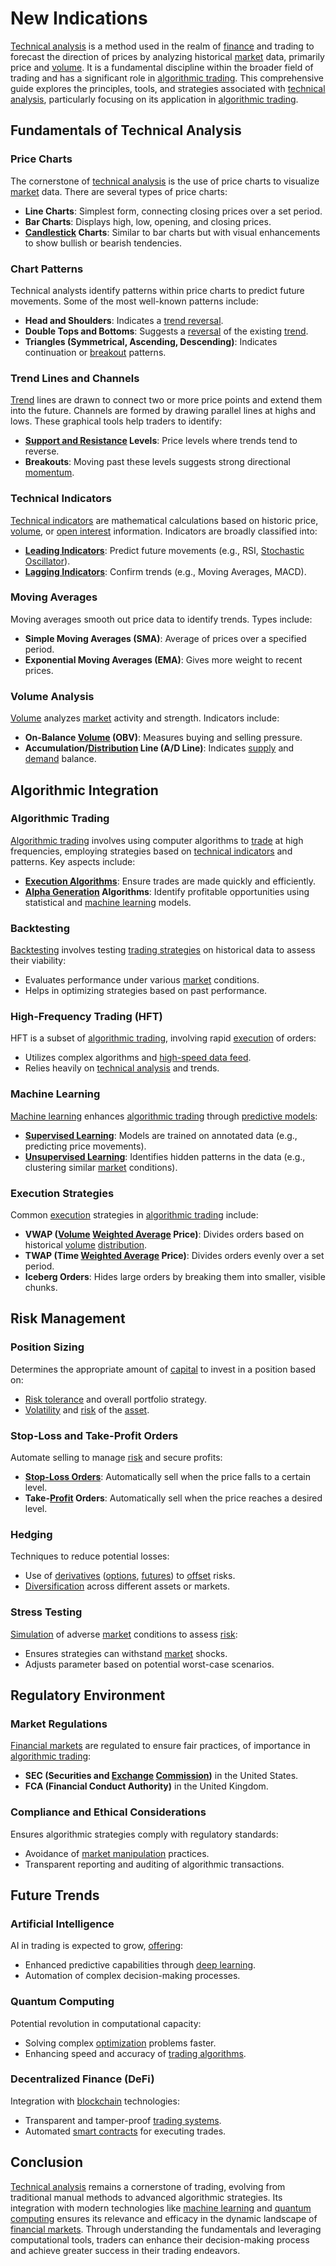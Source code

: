 # New Indications

[Technical analysis](../t/technical_analysis.md) is a method used in the realm of [finance](../f/finance.md) and trading to forecast the direction of prices by analyzing historical [market](../m/market.md) data, primarily price and [volume](../v/volume.md). It is a fundamental discipline within the broader field of trading and has a significant role in [algorithmic trading](../a/accountability.md). This comprehensive guide explores the principles, tools, and strategies associated with [technical analysis](../t/technical_analysis.md), particularly focusing on its application in [algorithmic trading](../a/accountability.md).

## Fundamentals of Technical Analysis

### Price Charts

The cornerstone of [technical analysis](../t/technical_analysis.md) is the use of price charts to visualize [market](../m/market.md) data. There are several types of price charts:

- **Line Charts**: Simplest form, connecting closing prices over a set period.
- **Bar Charts**: Displays high, low, opening, and closing prices.
- **[Candlestick](../c/candlestick.md) Charts**: Similar to bar charts but with visual enhancements to show bullish or bearish tendencies.

### Chart Patterns

Technical analysts identify patterns within price charts to predict future movements. Some of the most well-known patterns include:

- **Head and Shoulders**: Indicates a [trend reversal](../t/trend_reversal.md).
- **Double Tops and Bottoms**: Suggests a [reversal](../r/reversal.md) of the existing [trend](../t/trend.md).
- **Triangles (Symmetrical, Ascending, Descending)**: Indicates continuation or [breakout](../b/breakout.md) patterns.

### Trend Lines and Channels

[Trend](../t/trend.md) lines are drawn to connect two or more price points and extend them into the future. Channels are formed by drawing parallel lines at highs and lows. These graphical tools help traders to identify:

- **[Support and Resistance](../s/support_and_resistance.md) Levels**: Price levels where trends tend to reverse.
- **Breakouts**: Moving past these levels suggests strong directional [momentum](../m/momentum.md).

### Technical Indicators

[Technical indicators](../t/technical_indicator.md) are mathematical calculations based on historic price, [volume](../v/volume.md), or [open interest](../o/open_interest.md) information. Indicators are broadly classified into:

- **[Leading Indicators](../l/leading_indicators.md)**: Predict future movements (e.g., RSI, [Stochastic Oscillator](../s/stochastic_oscillator.md)).
- **[Lagging Indicators](../l/lagging_indicators.md)**: Confirm trends (e.g., Moving Averages, MACD).

### Moving Averages

Moving averages smooth out price data to identify trends. Types include:

- **Simple Moving Averages (SMA)**: Average of prices over a specified period.
- **Exponential Moving Averages (EMA)**: Gives more weight to recent prices.

### Volume Analysis

[Volume](../v/volume.md) analyzes [market](../m/market.md) activity and strength. Indicators include:

- **On-Balance [Volume](../v/volume.md) (OBV)**: Measures buying and selling pressure.
- **Accumulation/[Distribution](../d/distribution.md) Line (A/D Line)**: Indicates [supply](../s/supply.md) and [demand](../d/demand.md) balance.

## Algorithmic Integration

### Algorithmic Trading

[Algorithmic trading](../a/accountability.md) involves using computer algorithms to [trade](../t/trade.md) at high frequencies, employing strategies based on [technical indicators](../t/technical_indicator.md) and patterns. Key aspects include:

- **[Execution Algorithms](../e/execution_algorithms.md)**: Ensure trades are made quickly and efficiently.
- **[Alpha Generation](../a/alpha_generation.md) Algorithms**: Identify profitable opportunities using statistical and [machine learning](../m/machine_learning.md) models.

### Backtesting

[Backtesting](../b/backtesting.md) involves testing [trading strategies](../t/trading_strategies.md) on historical data to assess their viability:

- Evaluates performance under various [market](../m/market.md) conditions.
- Helps in optimizing strategies based on past performance.

### High-Frequency Trading (HFT)

HFT is a subset of [algorithmic trading](../a/accountability.md), involving rapid [execution](../e/execution.md) of orders:

- Utilizes complex algorithms and [high-speed data feed](../h/high-speed_data_feed.md).
- Relies heavily on [technical analysis](../t/technical_analysis.md) and trends.

### Machine Learning

[Machine learning](../m/machine_learning.md) enhances [algorithmic trading](../a/accountability.md) through [predictive models](../p/predictive_models_in_trading.md):

- **[Supervised Learning](../s/supervised_learning.md)**: Models are trained on annotated data (e.g., predicting price movements).
- **[Unsupervised Learning](../u/unsupervised_learning.md)**: Identifies hidden patterns in the data (e.g., clustering similar [market](../m/market.md) conditions).

### Execution Strategies

Common [execution](../e/execution.md) strategies in [algorithmic trading](../a/accountability.md) include:

- **VWAP ([Volume](../v/volume.md) [Weighted Average](../w/weighted_average.md) Price)**: Divides orders based on historical [volume](../v/volume.md) [distribution](../d/distribution.md).
- **TWAP (Time [Weighted Average](../w/weighted_average.md) Price)**: Divides orders evenly over a set period.
- **Iceberg Orders**: Hides large orders by breaking them into smaller, visible chunks.

## Risk Management

### Position Sizing

Determines the appropriate amount of [capital](../c/capital.md) to invest in a position based on:

- [Risk tolerance](../r/risk_tolerance.md) and overall portfolio strategy.
- [Volatility](../v/volatility.md) and [risk](../r/risk.md) of the [asset](../a/asset.md).

### Stop-Loss and Take-Profit Orders

Automate selling to manage [risk](../r/risk.md) and secure profits:

- **[Stop-Loss Orders](../s/stop-loss_orders.md)**: Automatically sell when the price falls to a certain level.
- **Take-[Profit](../p/profit.md) Orders**: Automatically sell when the price reaches a desired level.

### Hedging

Techniques to reduce potential losses:

- Use of [derivatives](../d/derivatives.md) ([options](../o/options.md), [futures](../f/futures.md)) to [offset](../o/offset.md) risks.
- [Diversification](../d/diversification.md) across different assets or markets.

### Stress Testing

[Simulation](../s/simulation_in_trading.md) of adverse [market](../m/market.md) conditions to assess [risk](../r/risk.md):

- Ensures strategies can withstand [market](../m/market.md) shocks.
- Adjusts parameter based on potential worst-case scenarios.

## Regulatory Environment

### Market Regulations

[Financial markets](../f/financial_market.md) are regulated to ensure fair practices, of importance in [algorithmic trading](../a/accountability.md):

- **SEC (Securities and [Exchange](../e/exchange.md) [Commission](../c/commission.md))** in the United States.
- **FCA (Financial Conduct Authority)** in the United Kingdom.

### Compliance and Ethical Considerations

Ensures algorithmic strategies comply with regulatory standards:

- Avoidance of [market manipulation](../m/market_manipulation.md) practices.
- Transparent reporting and auditing of algorithmic transactions.

## Future Trends

### Artificial Intelligence

AI in trading is expected to grow, [offering](../o/offering.md):

- Enhanced predictive capabilities through [deep learning](../d/deep_learning.md).
- Automation of complex decision-making processes.

### Quantum Computing

Potential revolution in computational capacity:

- Solving complex [optimization](../o/optimization.md) problems faster.
- Enhancing speed and accuracy of [trading algorithms](../t/trading_algorithms.md).

### Decentralized Finance (DeFi)

Integration with [blockchain](../b/blockchain_in_trading.md) technologies:

- Transparent and tamper-proof [trading systems](../t/trading_systems.md).
- Automated [smart contracts](../s/smart_contracts_in_trading.md) for executing trades.

## Conclusion

[Technical analysis](../t/technical_analysis.md) remains a cornerstone of trading, evolving from traditional manual methods to advanced algorithmic strategies. Its integration with modern technologies like [machine learning](../m/machine_learning.md) and [quantum computing](../q/quantum_computing_in_trading.md) ensures its relevance and efficacy in the dynamic landscape of [financial markets](../f/financial_market.md). Through understanding the fundamentals and leveraging computational tools, traders can enhance their decision-making process and achieve greater success in their trading endeavors.